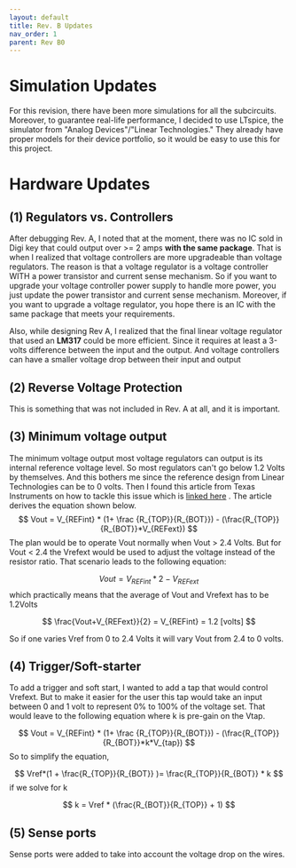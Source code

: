 ```yaml
---
layout: default
title: Rev. B Updates
nav_order: 1
parent: Rev B0
---
```


# Simulation Updates

For this revision, there have been more simulations for all the subcircuits. Moreover, to guarantee real-life performance, I decided to use LTspice, the simulator from "Analog Devices"/"Linear Technologies." They already have proper models for their device portfolio, so it would be easy to use this for this project. 

# Hardware Updates

## (1) Regulators vs. Controllers

After debugging Rev. A, I noted that at the moment, there was no IC sold in Digi key that could output over >= 2 amps **with the same package**. That is when I realized that voltage controllers are more upgradeable than voltage regulators. The reason is that a voltage regulator is a voltage controller WITH a power transistor and current sense mechanism. So if you want to upgrade your voltage controller power supply to handle more power, you just update the power transistor and current sense mechanism. Moreover, if you want to upgrade a voltage regulator, you hope there is an IC with the same package that meets your requirements. 

Also, while designing Rev A, I realized that the final linear voltage regulator that used an **LM317** could be more efficient. Since it requires at least a 3-volts difference between the input and the output. And voltage controllers can have a smaller voltage drop between their input and output

## (2) Reverse Voltage Protection

This is something that was not included in Rev. A at all, and it is important. 

## (3) Minimum voltage output

The minimum voltage output most voltage regulators can output is its internal reference voltage level. So most regulators can't go below 1.2 Volts by themselves. And this bothers me since the reference design from Linear Technologies can be to 0 volts. Then I found this article from Texas Instruments on how to tackle this issue which is [linked here](https://github.com/edmugu/arduino_adjustable_power_supply/blob/master/documentation/TI_Below_1V2.pdf) .  The article derives the equation shown below. 
$$
Vout = V_{REFint} * (1+ \frac {R_{TOP}}{R_{BOT}}) - (\frac{R_{TOP}}{R_{BOT}}*V_{REFext})
$$
The plan would be to operate Vout normally when Vout > 2.4 Volts. But for Vout < 2.4 the Vrefext would be used to adjust the voltage instead of the resistor ratio. That scenario leads to the following equation: 


$$
Vout = V_{REFint} * 2 - V_{REFext}
$$
which practically means that the average of Vout and Vrefext has to be 1.2Volts


$$
\frac{Vout+V_{REFext}}{2} = V_{REFint} = 1.2 [volts]
$$


So if one varies Vref from 0 to 2.4 Volts it will vary Vout from 2.4 to 0 volts. 



## (4) Trigger/Soft-starter

To add a trigger and soft start, I wanted to add a tap that would control Vrefext. But to make it easier for the user this tap would take an input between 0 and 1 volt to represent 0% to 100% of the voltage set.  That would leave to the following equation where k is pre-gain on the Vtap. 

$$
Vout = V_{REFint} * (1+ \frac {R_{TOP}}{R_{BOT}}) - (\frac{R_{TOP}}{R_{BOT}}*k*V_{tap})
$$
So to simplify the equation, 




$$
Vref*(1 + \frac{R_{TOP}}{R_{BOT}} )= \frac{R_{TOP}}{R_{BOT}} * k
$$
if we solve for k




$$
k = Vref * (\frac{R_{BOT}}{R_{TOP}} + 1)
$$



## (5) Sense ports

Sense ports were added to take into account the voltage drop on the wires. 
